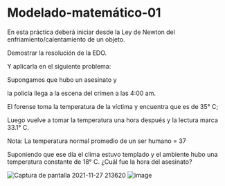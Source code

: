 # Modelado-matemático-01

En esta práctica deberá iniciar desde la Ley de Newton del enfriamiento/calentamiento de un objeto.

Demostrar la resolución de la EDO.

Y aplicarla en el siguiente problema:

Supongamos que hubo un asesinato y

la policía llega a la escena del crimen a las 4:00 am.

El forense toma la temperatura de la víctima y encuentra que es de 35° C;

Luego vuelve a tomar la temperatura una hora después y la lectura marca 33.1° C.

 

Nota: La temperatura normal promedio de un ser humano = 37

 

Suponiendo que ese día el clima estuvo templado y el ambiente hubo una temperatura constante de 18° C. ¿Cuál fue la hora del asesinato?

   ![Captura de pantalla 2021-11-27 213620](https://user-images.githubusercontent.com/90169874/143728551-d5c28289-913a-4cc0-a6d4-f59b1875cddb.jpg)
   ![image](https://user-images.githubusercontent.com/90169874/143729385-38b41e35-604e-4f2f-b930-07a7eb503a99.png)

